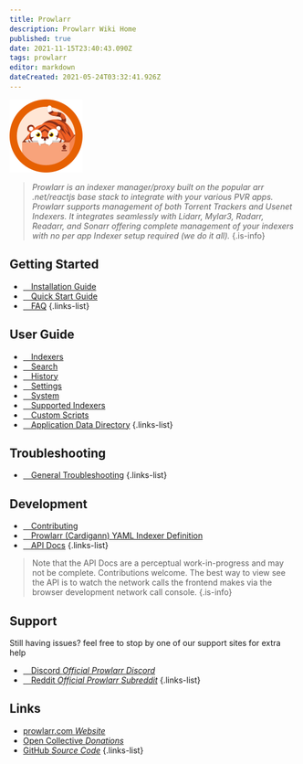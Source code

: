 ```yaml
---
title: Prowlarr
description: Prowlarr Wiki Home
published: true
date: 2021-11-15T23:40:43.090Z
tags: prowlarr
editor: markdown
dateCreated: 2021-05-24T03:32:41.926Z
---
```


![128.png](/assets/prowlarr/logos/128.png)

> *Prowlarr is an indexer manager/proxy built on the popular arr .net/reactjs base stack to integrate with your various PVR apps. Prowlarr supports management of both Torrent Trackers and Usenet Indexers. It integrates seamlessly with Lidarr, Mylar3, Radarr, Readarr, and Sonarr offering complete management of your indexers with no per app Indexer setup required (we do it all).*
{.is-info}

## Getting Started

- [<i class="fas fa-plus-square"></i>&emsp;Installation Guide](/prowlarr/installation)
- [<i class="fas fa-book-open"></i>&emsp;Quick Start Guide](/prowlarr/quick-start-guide)
- [<i class="far fa-question-circle"></i>&emsp;FAQ](/prowlarr/faq)
{.links-list}

## User Guide

- [<i class="fas fa-play"></i>&emsp;Indexers](/prowlarr/indexers)
- [<i class="fas fa-search"></i>&emsp;Search](/prowlarr/search)
- [<i class="fas fa-clock"></i>&emsp;History](/prowlarr/history)
- [<i class="fas fa-cogs"></i>&emsp;Settings](/prowlarr/settings)
- [<i class="fas fa-laptop"></i>&emsp;System](/prowlarr/system)
- [<i class="fas fa-info-circle"></i>&emsp;Supported Indexers](/prowlarr/supported-indexers)
- [<i class="fas fa-scroll"></i>&emsp;Custom Scripts](/prowlarr/custom-scripts)
- [<i class="fas fa-database"></i>&emsp;Application Data Directory](/prowlarr/appdata-directory)
{.links-list}

## Troubleshooting

- [<i class="far fa-life-ring"></i>&emsp;General Troubleshooting](/prowlarr/troubleshooting)
{.links-list}

## Development

- [<i class="fas fa-laptop-code"></i>&emsp;Contributing](/prowlarr/contributing)
- [<i class="fas fa-book-reader"></i>&emsp;Prowlarr (Cardigann) YAML Indexer Definition](/prowlarr/cardigann-yml-definition)
- [<i class="fas fa-book"></i>&emsp;API Docs](https://prowlarr.com/docs/api/#/)
{.links-list}

> Note that the API Docs are a perceptual work-in-progress and may not be complete. Contributions welcome. The best way to view see the API is to watch the network calls the frontend makes via the browser development network call console.
{.is-info}

## Support

Still having issues? feel free to stop by one of our support sites for extra help

- [<i class="fab fa-discord"></i>&emsp;Discord *Official Prowlarr Discord*](https://prowlarr.com/discord)
- [<i class="fab fa-reddit"></i>&emsp;Reddit *Official Prowlarr Subreddit*](https://reddit.com/r/prowlarr)
{.links-list}

## Links

- [prowlarr.com *Website*](https://prowlarr.com)
- [Open Collective *Donations*](https://opencollective.com/prowlarr)
- [GitHub *Source Code*](https://github.com/prowlarr/prowlarr)
{.links-list}
